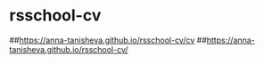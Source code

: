 # rsschool-cv

##https://anna-tanisheva.github.io/rsschool-cv/cv
##https://anna-tanisheva.github.io/rsschool-cv/
